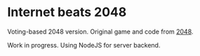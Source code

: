# Internet beats 2048
Voting-based 2048 version. Original game and code from [2048](https://github.com/gabrielecirulli/2048).

Work in progress. Using NodeJS for server backend.
